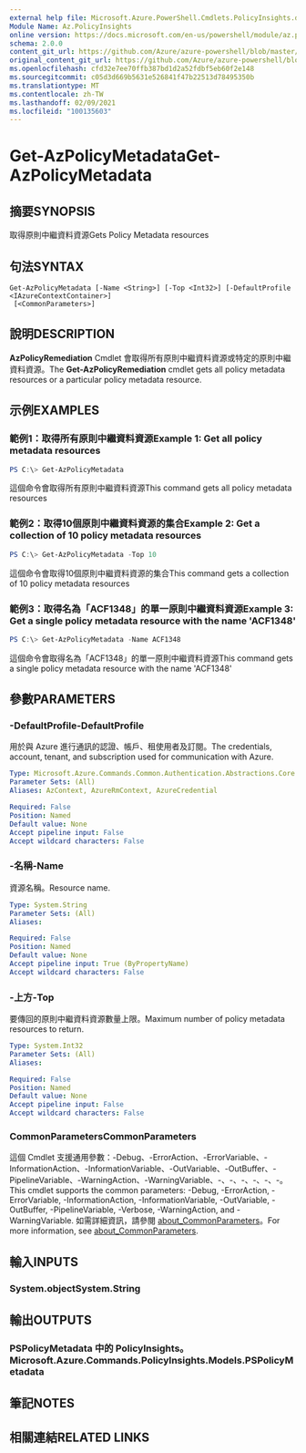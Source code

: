 ```yaml
---
external help file: Microsoft.Azure.PowerShell.Cmdlets.PolicyInsights.dll-Help.xml
Module Name: Az.PolicyInsights
online version: https://docs.microsoft.com/en-us/powershell/module/az.policyinsights/get-azpolicymetadata
schema: 2.0.0
content_git_url: https://github.com/Azure/azure-powershell/blob/master/src/PolicyInsights/PolicyInsights/help/Get-AzPolicyMetadata.md
original_content_git_url: https://github.com/Azure/azure-powershell/blob/master/src/PolicyInsights/PolicyInsights/help/Get-AzPolicyMetadata.md
ms.openlocfilehash: cfd32e7ee70ffb387bd1d2a52fdbf5eb60f2e148
ms.sourcegitcommit: c05d3d669b5631e526841f47b22513d78495350b
ms.translationtype: MT
ms.contentlocale: zh-TW
ms.lasthandoff: 02/09/2021
ms.locfileid: "100135603"
---
```

# <span data-ttu-id="52de4-101">Get-AzPolicyMetadata</span><span class="sxs-lookup"><span data-stu-id="52de4-101">Get-AzPolicyMetadata</span></span>

## <span data-ttu-id="52de4-102">摘要</span><span class="sxs-lookup"><span data-stu-id="52de4-102">SYNOPSIS</span></span>
<span data-ttu-id="52de4-103">取得原則中繼資料資源</span><span class="sxs-lookup"><span data-stu-id="52de4-103">Gets Policy Metadata resources</span></span>

## <span data-ttu-id="52de4-104">句法</span><span class="sxs-lookup"><span data-stu-id="52de4-104">SYNTAX</span></span>

```
Get-AzPolicyMetadata [-Name <String>] [-Top <Int32>] [-DefaultProfile <IAzureContextContainer>]
 [<CommonParameters>]
```

## <span data-ttu-id="52de4-105">說明</span><span class="sxs-lookup"><span data-stu-id="52de4-105">DESCRIPTION</span></span>
<span data-ttu-id="52de4-106">**AzPolicyRemediation** Cmdlet 會取得所有原則中繼資料資源或特定的原則中繼資料資源。</span><span class="sxs-lookup"><span data-stu-id="52de4-106">The **Get-AzPolicyRemediation** cmdlet gets all policy metadata resources or a particular policy metadata resource.</span></span>

## <span data-ttu-id="52de4-107">示例</span><span class="sxs-lookup"><span data-stu-id="52de4-107">EXAMPLES</span></span>

### <span data-ttu-id="52de4-108">範例1：取得所有原則中繼資料資源</span><span class="sxs-lookup"><span data-stu-id="52de4-108">Example 1: Get all policy metadata resources</span></span>
```powershell
PS C:\> Get-AzPolicyMetadata
```

<span data-ttu-id="52de4-109">這個命令會取得所有原則中繼資料資源</span><span class="sxs-lookup"><span data-stu-id="52de4-109">This command gets all policy metadata resources</span></span>

### <span data-ttu-id="52de4-110">範例2：取得10個原則中繼資料資源的集合</span><span class="sxs-lookup"><span data-stu-id="52de4-110">Example 2: Get a collection of 10 policy metadata resources</span></span>
```powershell
PS C:\> Get-AzPolicyMetadata -Top 10
```

<span data-ttu-id="52de4-111">這個命令會取得10個原則中繼資料資源的集合</span><span class="sxs-lookup"><span data-stu-id="52de4-111">This command gets a collection of 10 policy metadata resources</span></span>

### <span data-ttu-id="52de4-112">範例3：取得名為「ACF1348」的單一原則中繼資料資源</span><span class="sxs-lookup"><span data-stu-id="52de4-112">Example 3: Get a single policy metadata resource with the name 'ACF1348'</span></span>
```powershell
PS C:\> Get-AzPolicyMetadata -Name ACF1348
```

<span data-ttu-id="52de4-113">這個命令會取得名為「ACF1348」的單一原則中繼資料資源</span><span class="sxs-lookup"><span data-stu-id="52de4-113">This command gets a single policy metadata resource with the name 'ACF1348'</span></span>

## <span data-ttu-id="52de4-114">參數</span><span class="sxs-lookup"><span data-stu-id="52de4-114">PARAMETERS</span></span>

### <span data-ttu-id="52de4-115">-DefaultProfile</span><span class="sxs-lookup"><span data-stu-id="52de4-115">-DefaultProfile</span></span>
<span data-ttu-id="52de4-116">用於與 Azure 進行通訊的認證、帳戶、租使用者及訂閱。</span><span class="sxs-lookup"><span data-stu-id="52de4-116">The credentials, account, tenant, and subscription used for communication with Azure.</span></span>

```yaml
Type: Microsoft.Azure.Commands.Common.Authentication.Abstractions.Core.IAzureContextContainer
Parameter Sets: (All)
Aliases: AzContext, AzureRmContext, AzureCredential

Required: False
Position: Named
Default value: None
Accept pipeline input: False
Accept wildcard characters: False
```

### <span data-ttu-id="52de4-117">-名稱</span><span class="sxs-lookup"><span data-stu-id="52de4-117">-Name</span></span>
<span data-ttu-id="52de4-118">資源名稱。</span><span class="sxs-lookup"><span data-stu-id="52de4-118">Resource name.</span></span>

```yaml
Type: System.String
Parameter Sets: (All)
Aliases:

Required: False
Position: Named
Default value: None
Accept pipeline input: True (ByPropertyName)
Accept wildcard characters: False
```

### <span data-ttu-id="52de4-119">-上方</span><span class="sxs-lookup"><span data-stu-id="52de4-119">-Top</span></span>
<span data-ttu-id="52de4-120">要傳回的原則中繼資料資源數量上限。</span><span class="sxs-lookup"><span data-stu-id="52de4-120">Maximum number of policy metadata resources to return.</span></span>

```yaml
Type: System.Int32
Parameter Sets: (All)
Aliases:

Required: False
Position: Named
Default value: None
Accept pipeline input: False
Accept wildcard characters: False
```

### <span data-ttu-id="52de4-121">CommonParameters</span><span class="sxs-lookup"><span data-stu-id="52de4-121">CommonParameters</span></span>
<span data-ttu-id="52de4-122">這個 Cmdlet 支援通用參數：-Debug、-ErrorAction、-ErrorVariable、-InformationAction、-InformationVariable、-OutVariable、-OutBuffer、-PipelineVariable、-WarningAction、-WarningVariable、-、-、-、-、-、-。</span><span class="sxs-lookup"><span data-stu-id="52de4-122">This cmdlet supports the common parameters: -Debug, -ErrorAction, -ErrorVariable, -InformationAction, -InformationVariable, -OutVariable, -OutBuffer, -PipelineVariable, -Verbose, -WarningAction, and -WarningVariable.</span></span> <span data-ttu-id="52de4-123">如需詳細資訊，請參閱 [about_CommonParameters](http://go.microsoft.com/fwlink/?LinkID=113216)。</span><span class="sxs-lookup"><span data-stu-id="52de4-123">For more information, see [about_CommonParameters](http://go.microsoft.com/fwlink/?LinkID=113216).</span></span>

## <span data-ttu-id="52de4-124">輸入</span><span class="sxs-lookup"><span data-stu-id="52de4-124">INPUTS</span></span>

### <span data-ttu-id="52de4-125">System.object</span><span class="sxs-lookup"><span data-stu-id="52de4-125">System.String</span></span>

## <span data-ttu-id="52de4-126">輸出</span><span class="sxs-lookup"><span data-stu-id="52de4-126">OUTPUTS</span></span>

### <span data-ttu-id="52de4-127">PSPolicyMetadata 中的 PolicyInsights。</span><span class="sxs-lookup"><span data-stu-id="52de4-127">Microsoft.Azure.Commands.PolicyInsights.Models.PSPolicyMetadata</span></span>

## <span data-ttu-id="52de4-128">筆記</span><span class="sxs-lookup"><span data-stu-id="52de4-128">NOTES</span></span>

## <span data-ttu-id="52de4-129">相關連結</span><span class="sxs-lookup"><span data-stu-id="52de4-129">RELATED LINKS</span></span>
